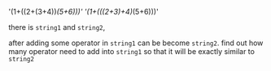 '(1+((2+(3+4))*(5+6)))'
'(1+(((2+3)+4)*(5+6)))'

there is `string1` and `string2`,

after adding some operator in `string1` can be become `string2`.
find out how many operator need to add into `string1` so that it will be exactly similar to `string2`
